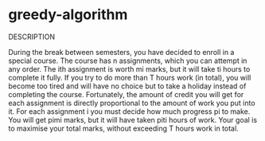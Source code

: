 # greedy-algorithm

DESCRIPTION

During the break between semesters, you have decided to enroll in a special course. The course has n assignments, which you can attempt in any order. The ith assignment is worth mi marks, but it will take ti hours to complete it fully. If you try to do more than T hours work (in total), you will become too tired and will have no choice but to take a holiday instead of completing the course. Fortunately, the amount of credit you will get for each assignment is directly proportional to the amount of work you put into it.
For each assignment i you must decide how much progress pi to make. You will get pimi marks, but it will have taken piti hours of work. Your goal is to maximise your total marks, without exceeding T hours work in total.

